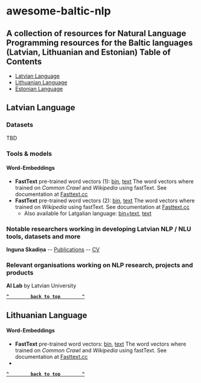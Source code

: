 # awesome-baltic-nlp
A collection of resources for Natural Language Programming resources for the Baltic languages (Latvian, Lithuanian and Estonian)
Table of Contents
-----------------

-   [Latvian Language](#Latvian-Language)
-   [Lithuanian Language](#Lithuanian-Language)
-   [Estonian Language](#Estonian-Language)



## Latvian Language

### Datasets

TBD

### Tools & models

#### Word-Embeddings
 - **FastText** pre-trained word vectors (1): [bin](https://dl.fbaipublicfiles.com/fasttext/vectors-crawl/cc.lv.300.bin.gz), [text](https://dl.fbaipublicfiles.com/fasttext/vectors-crawl/cc.lv.300.vec.gz) The word vectors where trained on *Common Crawl* and *Wikipedia* using fastText. See documentation at [Fasttext.cc](https://fasttext.cc/docs/en/crawl-vectors.html)
 - **FastText** pre-trained word vectors (2): [bin](https://dl.fbaipublicfiles.com/fasttext/vectors-crawl/cc.lv.300.bin.gz), [text](https://dl.fbaipublicfiles.com/fasttext/vectors-crawl/cc.lv.300.vec.gz) The word vectors where trained on *Wikipedia* using fastText. See documentation at [Fasttext.cc](https://fasttext.cc/docs/en/crawl-vectors.html)
   - Also available for Latgalian language: [bin+text](), [text]()


### Notable researchers working in developing Latvian NLP / NLU tools, datasets and more

**Inguna Skadiņa**  -- [Publications](https://dblp.org/pid/36/8155.html) -- [CV](http://ailab.mii.lu.lv/users/inguna/)


### Relevant organisations working on NLP research, projects and products

**AI Lab** by Latvian University





**[`^        back to top        ^`](#)**
## Lithuanian Language

#### Word-Embeddings
 - **FastText** pre-trained word vectors: [bin](https://dl.fbaipublicfiles.com/fasttext/vectors-crawl/cc.lt.300.bin.gz), [text](https://dl.fbaipublicfiles.com/fasttext/vectors-crawl/cc.lt.300.vec.gz) The word vectors where trained on *Common Crawl* and *Wikipedia* using fastText. See documentation at [Fasttext.cc](https://fasttext.cc/docs/en/crawl-vectors.html)
 - 


**[`^        back to top        ^`](#)**
